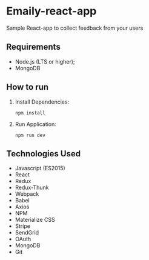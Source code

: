 # Emaily-react-app
Sample React-app to collect feedback from your users

## Requirements
- Node.js (LTS or higher);
- MongoDB

## How to run
1. Install Dependencies:

	`npm install`

2. Run Application:

	`npm run dev`

## Technologies Used
- Javascript (ES2015)
- React
- Redux
- Redux-Thunk
- Webpack
- Babel
- Axios
- NPM
- Materialize CSS
- Stripe
- SendGrid
- OAuth
- MongoDB
- Git
